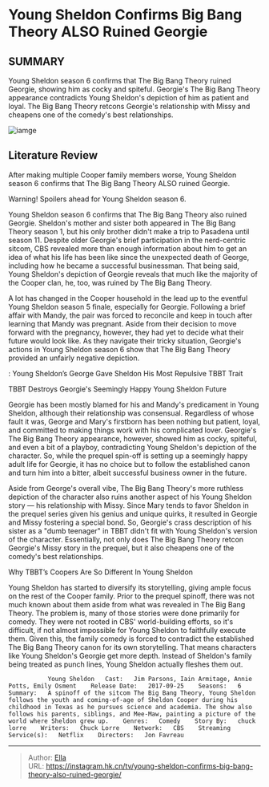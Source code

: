 # Young Sheldon Confirms Big Bang Theory ALSO Ruined Georgie


## SUMMARY 



  Young Sheldon season 6 confirms that The Big Bang Theory ruined Georgie, showing him as cocky and spiteful.   Georgie&#39;s The Big Bang Theory appearance contradicts Young Sheldon&#39;s depiction of him as patient and loyal.   The Big Bang Theory retcons Georgie&#39;s relationship with Missy and cheapens one of the comedy&#39;s best relationships.  

![iamge](https://static1.srcdn.com/wordpress/wp-content/uploads/2023/01/big-bang-theory-georgie-young-sheldon-mandy.jpg)

## Literature Review
After making multiple Cooper family members worse, Young Sheldon season 6 confirms that The Big Bang Theory ALSO ruined Georgie. 




Warning! Spoilers ahead for Young Sheldon season 6. 




Young Sheldon season 6 confirms that The Big Bang Theory also ruined Georgie. Sheldon&#39;s mother and sister both appeared in The Big Bang Theory season 1, but his only brother didn&#39;t make a trip to Pasadena until season 11. Despite older Georgie&#39;s brief participation in the nerd-centric sitcom, CBS revealed more than enough information about him to get an idea of what his life has been like since the unexpected death of George, including how he became a successful businessman. That being said, Young Sheldon&#39;s depiction of Georgie reveals that much like the majority of the Cooper clan, he, too, was ruined by The Big Bang Theory.

A lot has changed in the Cooper household in the lead up to the eventful Young Sheldon season 5 finale, especially for Georgie. Following a brief affair with Mandy, the pair was forced to reconcile and keep in touch after learning that Mandy was pregnant. Aside from their decision to move forward with the pregnancy, however, they had yet to decide what their future would look like. As they navigate their tricky situation, Georgie&#39;s actions in Young Sheldon season 6 show that The Big Bang Theory provided an unfairly negative depiction.




 : Young Sheldon’s George Gave Sheldon His Most Repulsive TBBT Trait


 TBBT Destroys Georgie&#39;s Seemingly Happy Young Sheldon Future 
          

Georgie has been mostly blamed for his and Mandy&#39;s predicament in Young Sheldon, although their relationship was consensual. Regardless of whose fault it was, George and Mary&#39;s firstborn has been nothing but patient, loyal, and committed to making things work with his complicated lover. Georgie&#39;s The Big Bang Theory appearance, however, showed him as cocky, spiteful, and even a bit of a playboy, contradicting Young Sheldon&#39;s depiction of the character. So, while the prequel spin-off is setting up a seemingly happy adult life for Georgie, it has no choice but to follow the established canon and turn him into a bitter, albeit successful business owner in the future.




Aside from George&#39;s overall vibe, The Big Bang Theory&#39;s more ruthless depiction of the character also ruins another aspect of his Young Sheldon story — his relationship with Missy. Since Mary tends to favor Sheldon in the prequel series given his genius and unique quirks, it resulted in Georgie and Missy fostering a special bond. So, Georgie&#39;s crass description of his sister as a &#34;dumb teenager&#34; in TBBT didn&#39;t fit with Young Sheldon&#39;s version of the character. Essentially, not only does The Big Bang Theory retcon Georgie&#39;s Missy story in the prequel, but it also cheapens one of the comedy&#39;s best relationships.



 Why TBBT’s Coopers Are So Different In Young Sheldon 
         

Young Sheldon has started to diversify its storytelling, giving ample focus on the rest of the Cooper family. Prior to the prequel spinoff, there was not much known about them aside from what was revealed in The Big Bang Theory. The problem is, many of those stories were done primarily for comedy. They were not rooted in CBS&#39; world-building efforts, so it&#39;s difficult, if not almost impossible for Young Sheldon to faithfully execute them. Given this, the family comedy is forced to contradict the established The Big Bang Theory canon for its own storytelling. That means characters like Young Sheldon&#39;s Georgie get more depth. Instead of Sheldon&#39;s family being treated as punch lines, Young Sheldon actually fleshes them out.




               Young Sheldon   Cast:   Jim Parsons, Iain Armitage, Annie Potts, Emily Osment    Release Date:   2017-09-25    Seasons:   6    Summary:   A spinoff of the sitcom The Big Bang Theory, Young Sheldon follows the youth and coming-of-age of Sheldon Cooper during his childhood in Texas as he pursues science and academia. The show also follows his parents, siblings, and Mee-Maw, painting a picture of the world where Sheldon grew up.    Genres:   Comedy    Story By:   chuck lorre    Writers:   Chuck Lorre    Network:   CBS    Streaming Service(s):   Netflix    Directors:   Jon Favreau      

---

> Author: [Ella](https://instagram.hk.cn/)  
> URL: https://instagram.hk.cn/tv/young-sheldon-confirms-big-bang-theory-also-ruined-georgie/  

